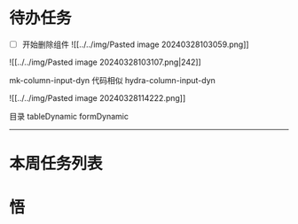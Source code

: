 # 待办任务
- [ ] 开始删除组件
![[../../img/Pasted image 20240328103059.png]]

![[../../img/Pasted image 20240328103107.png|242]]


mk-column-input-dyn  代码相似  hydra-column-input-dyn

![[../../img/Pasted image 20240328114222.png]]

目录
tableDynamic
formDynamic

------
# 本周任务列表



# 悟
